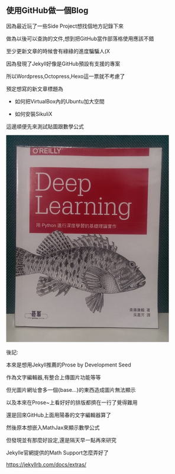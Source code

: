 
## 使用GitHub做一個Blog
因為最近玩了一些Side Project想找個地方記錄下來

做為以後可以查詢的文件,想到把GitHub當作部落格使用應該不錯

至少更新文章的時候會有綠綠的進度騙騙人(X

因為發現了Jekyll好像是GitHub預設有支援的專案

所以Wordpress,Octopress,Hexo這一票就不考慮了


預定想寫的新文章標題為

- 如何把VirtualBox內的Ubuntu加大空間

- 如何安裝SikuliX



這邊順便先來測試貼圖跟數學公式

![Deep Learning O'Reilly](/images/oreilly_deep_learning.jpg)


後記:

本來是想用Jekyll推薦的Prose by Development Seed

作為文字編輯器,有整合上傳圖片功能等等

但光圖片網址會多一個{base...}的東西造成圖片無法顯示

以及本來在Prose~上看好好的排版都擠在一行了覺得難用

還是回來GitHub上面用陽春的文字編輯器算了


然後原本想嵌入MathJax來顯示數學公式

但發現並有那麼好設定,還是隔天早一點再來研究

Jekylle官網提供的Math Support怎麼弄好了

https://jekyllrb.com/docs/extras/
